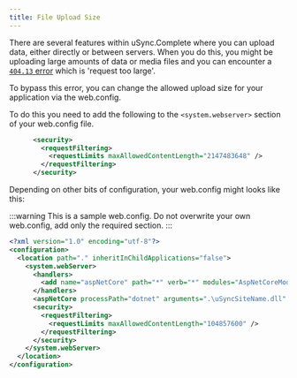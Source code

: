```yaml
---
title: File Upload Size
---
```


There are several features within uSync.Complete where you can upload data, either directly or between servers. When you do this, you might be uploading large amounts of data or media files and you can encounter a [`404.13` error](https://learn.microsoft.com/en-us/troubleshoot/developer/webapps/iis/health-diagnostic-performance/http-404-13-website) which is 'request too large'.

To bypass this error, you can change the allowed upload size for your application via the web.config.

To do this you need to add the following to the `<system.webserver>` section of your web.config file.

```xml title="Upload request size configuration"
      <security>
        <requestFiltering>
          <requestLimits maxAllowedContentLength="2147483648" />
        </requestFiltering>
      </security>
```

Depending on other bits of configuration, your web.config might looks like this:

:::warning
This is a sample web.config. Do not overwrite your own web.config, add only the required section.
:::

```xml title="web.config"
<?xml version="1.0" encoding="utf-8"?>
<configuration>
  <location path="." inheritInChildApplications="false">
    <system.webServer>
      <handlers>
        <add name="aspNetCore" path="*" verb="*" modules="AspNetCoreModuleV2" resourceType="Unspecified" />
      </handlers>
      <aspNetCore processPath="dotnet" arguments=".\uSyncSiteName.dll" stdoutLogEnabled="false" stdoutLogFile=".\logs\stdout" hostingModel="inprocess" />
      <security>
        <requestFiltering>
          <requestLimits maxAllowedContentLength="104857600" />
        </requestFiltering>
      </security>
    </system.webServer>
  </location>
</configuration>
```
